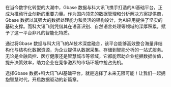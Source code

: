 在当今数字化转型的大潮中，Gbase 数据与科大讯飞携手打造的AI基础平台，正成为推动行业创新的重要力量。作为国内领先的数据管理和分析解决方案提供商，Gbase 数据以其强大的数据处理能力和灵活的架构设计，为AI应用提供了坚实的基础支撑。而科大讯飞则凭借其在语音识别、自然语言处理等领域的深厚积累，赋予了这一平台非凡的智能化特质。

通过将Gbase 数据与科大讯飞的AI技术深度融合，该平台能够高效整合海量非结构化与结构化数据资源，为企业提供从数据采集、存储到智能分析的一站式服务。无论是金融风控、医疗健康还是智慧城市等领域，它都能帮助企业挖掘数据价值，提升决策效率，助力企业在竞争激烈的市场环境中抢占先机。

选择Gbase 数据+科大讯飞AI基础平台，就是选择了未来无限可能！让我们一起拥抱智慧时代，开启数据驱动的新篇章。